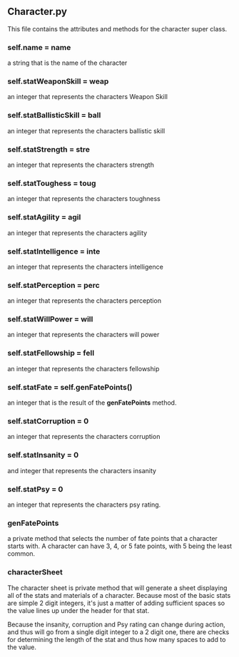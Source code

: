 ## Character.py

This file contains the attributes and methods for the character super class. 

### self.name = name
a string that is the name of the character
### self.statWeaponSkill = weap
an integer that represents the characters Weapon Skill
### self.statBallisticSkill = ball
an integer that represents the characters ballistic skill
### self.statStrength = stre
an integer that represents the characters strength 
### self.statToughess = toug
an integer that represents the characters toughness
### self.statAgility = agil
an integer that represents the characters agility
### self.statIntelligence = inte
an integer that represents the characters intelligence
### self.statPerception = perc
an integer that represents the characters perception
### self.statWillPower = will
an integer that represents the characters will power
### self.statFellowship = fell
an integer that represents the characters fellowship
### self.statFate = self.__genFatePoints__()
an integer that is the result of the __genFatePoints__ method.
### self.statCorruption = 0
an integer that represents the characters corruption
### self.statInsanity = 0
and integer that represents the characters insanity
### self.statPsy = 0
an integer that represents the characters psy rating.

### __genFatePoints__
a private method that selects the number of fate points that a character starts with. A character can have 3, 4, or 5 fate points, with 5 being the least common. 

### __characterSheet__
The character sheet is private method that will generate a sheet displaying all of the stats and materials of a character.
Because most of the basic stats are simple 2 digit integers, it's just a matter of adding sufficient spaces so the value lines up under the header for that stat. 

Because the insanity, corruption and Psy rating can change during action, and thus will go from a single digit integer to a 2 digit one, there are checks for determining the length of the stat and thus how many spaces to add to the value.